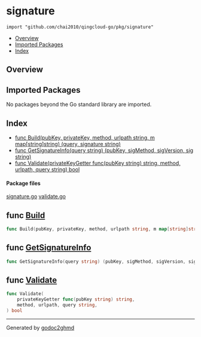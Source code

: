 # signature
`import "github.com/chai2010/qingcloud-go/pkg/signature"`

* [Overview](#pkg-overview)
* [Imported Packages](#pkg-imports)
* [Index](#pkg-index)

## <a name="pkg-overview">Overview</a>

## <a name="pkg-imports">Imported Packages</a>

No packages beyond the Go standard library are imported.

## <a name="pkg-index">Index</a>
* [func Build(pubKey, privateKey, method, urlpath string, m map[string]string) (query, signature string)](#Build)
* [func GetSignatureInfo(query string) (pubKey, sigMethod, sigVersion, sig string)](#GetSignatureInfo)
* [func Validate(privateKeyGetter func(pubKey string) string, method, urlpath, query string) bool](#Validate)

#### <a name="pkg-files">Package files</a>
[signature.go](./signature.go) [validate.go](./validate.go) 

## <a name="Build">func</a> [Build](./signature.go#L18)
``` go
func Build(pubKey, privateKey, method, urlpath string, m map[string]string) (query, signature string)
```

## <a name="GetSignatureInfo">func</a> [GetSignatureInfo](./validate.go#L12)
``` go
func GetSignatureInfo(query string) (pubKey, sigMethod, sigVersion, sig string)
```

## <a name="Validate">func</a> [Validate](./validate.go#L23-L26)
``` go
func Validate(
    privateKeyGetter func(pubKey string) string,
    method, urlpath, query string,
) bool
```

- - -
Generated by [godoc2ghmd](https://github.com/GandalfUK/godoc2ghmd)